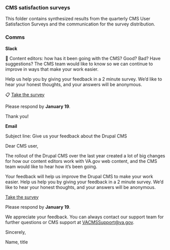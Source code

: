 ### CMS satisfaction surveys

This folder contains synthesized results from the quarterly CMS User Satisfaction Surveys and the communication for the survey distribution.

### Comms

**Slack**

:mega: Content editors: how has it been going with the CMS? Good? Bad? Have suggestions? The CMS team would like to know so we can continue to improve in ways that make your work easier.

Help us help you by giving your feedback in a 2 minute survey. We’d like to hear your honest thoughts, and your answers will be anonymous.

:clipboard: [Take the survey](link)

Please respond by **January 19**.

Thank you!



**Email**

Subject line: Give us your feedback about the Drupal CMS 

Dear CMS user,

The rollout of the Drupal CMS over the last year created a lot of big changes for how our content editors work with VA.gov web content, and the CMS team would like to hear how it’s been going. 

Your feedback will help us improve the Drupal CMS to make your work easier. Help us help you by giving your feedback in a 2 minute survey. We’d like to hear your honest thoughts, and your answers will be anonymous.

[Take the survey](link)

Please respond by **January 19**.

We appreciate your feedback. You can always contact our support team for further questions or CMS support at VACMSSupport@va.gov.

Sincerely,

Name,
title

